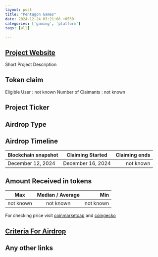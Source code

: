 ```yaml
---
layout: post
title: "Pentagon Games"
date: 2024-12-24 03:21:08 +0530
categories: ['gaming', 'platform']
tags: [all]

---
```




## [Project Website](link)

Short Project Description

## Token claim

Eligible User : not known
Number of Claimants : not known

## Project Ticker

## Airdrop Type

## Airdrop Timeline

| Blockchain snapshot | Claiming Started  | Claiming ends |
| ------------------- | :---------------: | ------------: |
| December 12, 2024   | December 16, 2024 |     not known |

## Amount Received in tokens

| Max        |    Median / Average  |       Min    |
| ---------- |:--------------------:| ------------:|
| not known  |     not known        |  not known   |

For checking price visit [coinmarketcap](https://coinmarketcap.com/currencies/) and [coingecko](https://www.coingecko.com/en/coins/)

## [Criteria For Airdrop](link)

## Any other links
